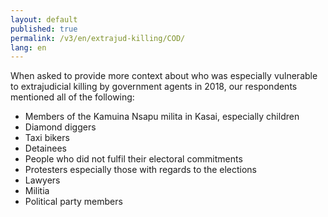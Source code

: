 ```yaml
---
layout: default
published: true
permalink: /v3/en/extrajud-killing/COD/
lang: en
---
```


When asked to provide more context about who was especially vulnerable to extrajudicial killing by government agents in 2018, our respondents mentioned all of the following:
-	Members of the Kamuina Nsapu milita in Kasai, especially children
-	Diamond diggers
-	Taxi bikers
-	Detainees
-	People who did not fulfil their electoral commitments
-	Protesters especially those with regards to the elections 
-	Lawyers
-	Militia
-	Political party members

